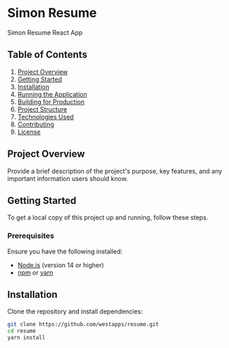 # Simon Resume

Simon Resume React App

## Table of Contents

1. [Project Overview](#project-overview)
2. [Getting Started](#getting-started)
3. [Installation](#installation)
4. [Running the Application](#running-the-application)
5. [Building for Production](#building-for-production)
6. [Project Structure](#project-structure)
7. [Technologies Used](#technologies-used)
8. [Contributing](#contributing)
9. [License](#license)

## Project Overview

Provide a brief description of the project's purpose, key features, and any important information users should know.

## Getting Started

To get a local copy of this project up and running, follow these steps.

### Prerequisites

Ensure you have the following installed:
- [Node.js](https://nodejs.org/) (version 14 or higher)
- [npm](https://www.npmjs.com/) or [yarn](https://yarnpkg.com/)

## Installation

Clone the repository and install dependencies:

```bash
git clone https://github.com/westapps/resume.git
cd resume
yarn install
```

